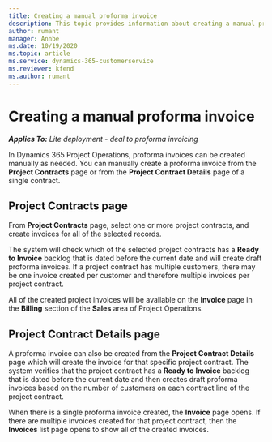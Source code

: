```yaml
---
title: Creating a manual proforma invoice
description: This topic provides information about creating a manual proforma invoice in Project Operations.
author: rumant
manager: Annbe
ms.date: 10/19/2020
ms.topic: article
ms.service: dynamics-365-customerservice
ms.reviewer: kfend 
ms.author: rumant
---
```


# Creating a manual proforma invoice

_**Applies To:** Lite deployment - deal to proforma invoicing_

In Dynamics 365 Project Operations, proforma invoices can be created manually as needed. You can manually create a proforma invoice from the **Project Contracts** page or from the **Project Contract Details** page of a single contract.

##  Project Contracts page

From **Project Contracts** page, select one or more project contracts, and create invoices for all of the selected records.

The system will check which of the selected project contracts has a **Ready to Invoice** backlog that is dated before the current date and will create draft proforma invoices. If a project contract has multiple customers, there may be one invoice created per customer and therefore multiple invoices per project contract.

All of the created project invoices will be available on the **Invoice** page in the **Billing** section of the **Sales** area of Project Operations.

## Project Contract Details page

A proforma invoice can also be created from the **Project Contract Details** page which will create the invoice for that specific project contract. The system verifies that the project contract has a **Ready to Invoice** backlog that is dated before the current date and then creates draft proforma invoices based on the number of customers on each contract line of the project contract.

When there is a single proforma invoice created, the **Invoice** page opens. If there are multiple invoices created for that project contract, then the **Invoices** list page opens to show all of the created invoices.
